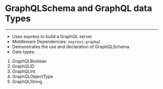 # GraphQLSchema and GraphQL data Types
----

- Uses express to build a GraphQL server
- Middleware Dependencies: `express-graphql`
- Demonstrates the use and declaration of GraphQLSchema
- Data types: 
 1. GraphQLBoolean 
 2. GraphQLID
 3. GraphQLInt
 4. GraphQLObjectType
 5. GraphQLString
